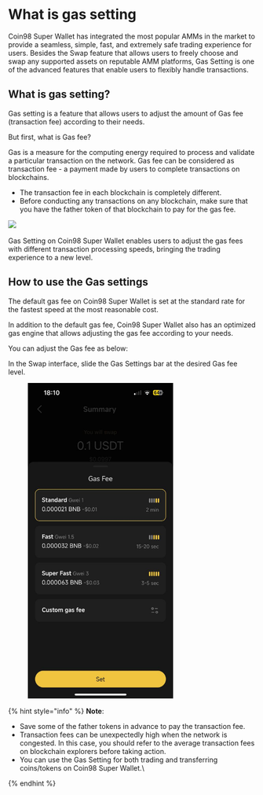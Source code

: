 # What is gas setting

Coin98 Super Wallet has integrated the most popular AMMs in the market to provide a seamless, simple, fast, and extremely safe trading experience for users. Besides the Swap feature that allows users to freely choose and swap any supported assets on reputable AMM platforms, Gas Setting is one of the advanced features that enable users to flexibly handle transactions.

## What is gas setting?

Gas setting is a feature that allows users to adjust the amount of Gas fee (transaction fee) according to their needs.

But first, what is Gas fee?

Gas is a measure for the computing energy required to process and validate a particular transaction on the network. Gas fee can be considered as transaction fee - a payment made by users to complete transactions on blockchains.

* The transaction fee in each blockchain is completely different.
* Before conducting any transactions on any blockchain, make sure that you have the father token of that blockchain to pay for the gas fee.

![](https://lh4.googleusercontent.com/Luk-s8Bvj6392cq27CLQ0mLfn2B-CTmh3h2YWeFZyZxoflx3grnLnUfnid2WeHgR0MbTQyMebuYL582O\_wlZZyVBTxdEsIaoQLLRnzjWIqwruBY2mczDVqBO0BXtBfb6jzfkCxFn=s1600)

Gas Setting on Coin98 Super Wallet enables users to adjust the gas fees with different transaction processing speeds, bringing the trading experience to a new level.

## How to use the Gas settings

The default gas fee on Coin98 Super Wallet is set at the standard rate for the fastest speed at the most reasonable cost.

In addition to the default gas fee, Coin98 Super Wallet also has an optimized gas engine that allows adjusting the gas fee according to your needs.&#x20;

You can adjust the Gas fee as below:

In the Swap interface, slide the Gas Settings bar at the desired Gas fee level.

<figure><img src="../../../../../.gitbook/assets/image (238).png" alt="" width="296"><figcaption></figcaption></figure>

{% hint style="info" %}
**Note**:

* Save some of the father tokens in advance to pay the transaction fee.
* Transaction fees can be unexpectedly high when the network is congested. In this case, you should refer to the average transaction fees on blockchain explorers before taking action.
* You can use the Gas Setting for both trading and transferring coins/tokens on Coin98 Super Wallet.\

{% endhint %}
